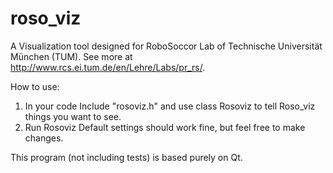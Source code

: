roso_viz
========

A Visualization tool designed for RoboSoccor Lab of Technische Universität München (TUM). 
See more at http://www.rcs.ei.tum.de/en/Lehre/Labs/pr_rs/.

How to use:
1. In your code
    Include "rosoviz.h" and use class Rosoviz to tell Roso_viz things you want to see.
2. Run Rosoviz
    Default settings should work fine, but feel free to make changes.


This program (not including tests) is based purely on Qt.
